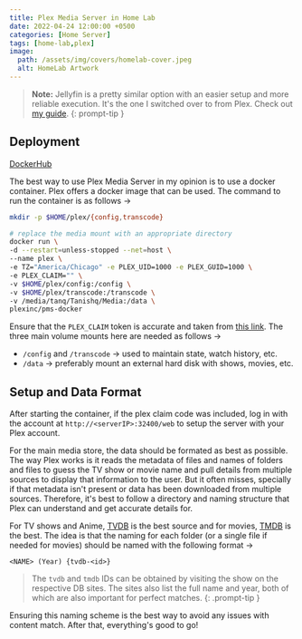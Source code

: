 ```yaml
---
title: Plex Media Server in Home Lab
date: 2022-04-24 12:00:00 +0500
categories: [Home Server]
tags: [home-lab,plex]
image:
  path: /assets/img/covers/homelab-cover.jpeg
  alt: HomeLab Artwork
---
```


>**Note:** Jellyfin is a pretty similar option with an easier setup and more reliable execution. It's the one I switched over to from Plex. Check out [my guide](https://tanishq.page/blog/posts/homelab-jellyfin/).
{: prompt-tip }

## Deployment

[DockerHub](https://hub.docker.com/r/plexinc/pms-docker/)

The best way to use Plex Media Server in my opinion is to use a docker container. Plex offers a docker image that can be used. The command to run the container is as follows &rarr; 

```bash
mkdir -p $HOME/plex/{config,transcode}
```

```bash
# replace the media mount with an appropriate directory
docker run \
-d --restart=unless-stopped --net=host \
--name plex \
-e TZ="America/Chicago" -e PLEX_UID=1000 -e PLEX_GUID=1000 \
-e PLEX_CLAIM="" \
-v $HOME/plex/config:/config \
-v $HOME/plex/transcode:/transcode \
-v /media/tanq/Tanishq/Media:/data \
plexinc/pms-docker
```

Ensure that the `PLEX_CLAIM` token is accurate and taken from [this link](https://www.plex.tv/claim). The three main volume mounts here are needed as follows &rarr;

- `/config` and `/transcode` &rarr; used to maintain state, watch history, etc.
- `/data` &rarr; preferably mount an external hard disk with shows, movies, etc.

## Setup and Data Format

After starting the container, if the plex claim code was included, log in with the account at `http://<serverIP>:32400/web` to setup the server with your Plex account.

For the main media store, the data should be formated as best as possible. The way Plex works is it reads the metadata of files and names of folders and files to guess the TV show or movie name and pull details from multiple sources to display that information to the user. But it often misses, specially if that metadata isn't present or data has been downloaded from multiple sources. Therefore, it's best to follow a directory and naming structure that Plex can understand and get accurate details for.

For TV shows and Anime, [TVDB](https://thetvdb.com) is the best source and for movies, [TMDB](https://www.themoviedb.org) is the best. The idea is that the naming for each folder (or a single file if needed for movies) should be named with the following format &rarr;

```
<NAME> (Year) {tvdb-<id>}
```

>The `tvdb` and `tmdb` IDs can be obtained by visiting the show on the respective DB sites. The sites also list the full name and year, both of which are also important for perfect matches.
{: .prompt-tip }

Ensuring this naming scheme is the best way to avoid any issues with content match. After that, everything's good to go!
